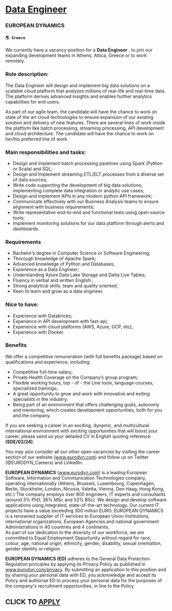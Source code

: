 # [Data Engineer](https://www.remotewlb.com/apply/data-engineer-59227)  
### EUROPEAN DYNAMICS  
#### `🌎 Greece`  

We currently have a vacancy position for a **Data Engineer** , to join our expanding development teams in Athens, Attica, Greece or to work remotely.

### Role description:

The Data Engineer will design and implement big data solutions on a scalable cloud platform that analyzes millions of real-life and real-time data. The platform derives advanced insights and enables further analytics capabilities for end users.

As part of our agile team, the candidate will have the chance to work on state of the art cloud technologies to ensure expansion of our existing solution and delivery of new features. There are several lines of work inside the platform like batch processing, streaming processing, API development and cloud architecture. The candidate will have the chance to work on her/his preferred line of work.

### Main responsibilities and tasks:

  * Design and implement batch processing pipelines using Spark (Python or Scala) and SQL;
  * Design and Implement streaming ETL/ELT processes from a diverse set of data sources;
  * Write code supporting the development of big data solutions, implementing complete data integration or analytic use cases;
  * Design and implement APIs in any modern python API framework;
  * Communicate effectively with our Business Analysis teams to ensure alignment with business requirements;
  * Write representative end-to-end and functional tests using open source tools;
  * Implement monitoring solutions for our data platform through alerts and dashboards.

### Requirements

  * Bachelor’s degree in Computer Science or Software Engineering;
  * Thorough knowledge of Apache Spark;
  * Advanced knowledge of Python and Databases;
  * Experience as a Data Engineer;
  * Understanding Azure Data Lake Storage and Delta Live Tables;
  * Fluency in verbal and written English.;
  * Strong analytical skills, team and quality oriented;
  * Keen to learn and grow as a data engineer.

### Nice to have:

  * Experience with Databricks;
  * Experience in API development with fast-api;
  * Experience with cloud platforms (AWS, Azure, GCP, etc);
  * Experience with Docker.

### Benefits

We offer a competitive remuneration (with full benefits package) based on qualifications and experience, including:

  * Competitive full-time salary;
  * Private Health Coverage on the Company’s group program;
  * Flexible working hours, top - of - the Line tools, language courses, specialized trainings;
  * A great opportunity to grow and work with innovative and exiting specialists in the industry;
  * Being part of an environment that offers challenging goals, autonomy and mentoring, which creates development opportunities, both for you and the company.

If you are seeking a career in an exciting, dynamic, and multicultural international environment with exciting opportunities that will boost your career, please send us your detailed CV in English quoting reference: **(SDE/02/24).**

You may also consider all our other open vacancies by visiting the career section of our website (www.eurodyn.com) and follow us on Twitter (@EURODYN_Careers) and LinkedIn.

 **EUROPEAN DYNAMICS** (www.eurodyn.com) is a leading European Software, Information and Communication Technologies company, operating internationally (Athens, Brussels, Luxembourg, Copenhagen, Berlin, Stockholm, London, Nicosia, Valetta, Vienna, Den Haag, Hong Kong, etc.) The company employs over 800 engineers, IT experts and consultants (around 3% PhD, 36% MSc and 53% BSc). We design and develop software applications using integrated, state-of-the-art technology. Our current IT projects have a value exceeding 300 million EURO. EUROPEAN DYNAMICS is a renowned supplier of IT services to European Union Institutions, international organizations, European Agencies and national government Administrations in 40 countries and 4 continents.  
As part of our dedication to the diversity of our workforce, we are committed to Equal Employment Opportunity without regard for race, colour, age, national origin, ethnicity, gender, disability, sexual orientation, gender identity or religion

 **EUROPEAN DYNAMICS (ED)** adheres to the General Data Protection Regulation principles by applying its Privacy Policy as published in www.eurodyn.com/privacy. By submitting an application to this position and by sharing your personal data with ED, you acknowledge and accept its Policy and authorise ED to process your personal data for the purposes of the company's recruitment opportunities, in line to the Policy.

  
## CLICK TO [APPLY](https://www.remotewlb.com/apply/data-engineer-59227)

